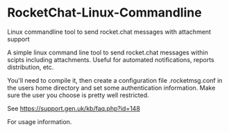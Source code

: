 # RocketChat-Linux-Commandline
Linux commandline tool to send rocket.chat messages with attachment support

A simple linux command line tool to send rocket.chat messages within scipts including attachments. Useful for automated notifications, reports distribution, etc. 

You'll need to compile it, then create a configuration file .rocketmsg.conf in the users home directory and set some authentication information. Make sure the user you choose is pretty well restricted. 

See
https://support.gen.uk/kb/faq.php?id=148

For usage information. 
